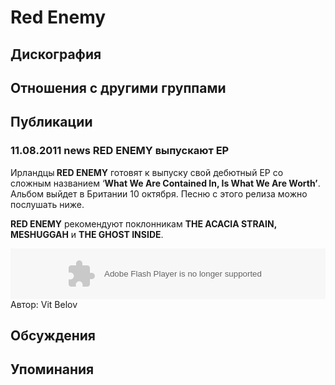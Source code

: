 # Red Enemy



## Дискография


## Отношения с другими группами


## Публикации

### 11.08.2011 news RED ENEMY выпускают EP

<P>Ирландцы<STRONG> RED ENEMY</STRONG> готовят к выпуску свой дебютный EP со сложным названием ‘<STRONG>What We Are Contained In, Is What We Are Worth’</STRONG>. Альбом выйдет в Британии 10 октября. Песню с этого релиза можно послушать ниже.</P>
<P><STRONG>RED ENEMY</STRONG> рекомендуют поклонникам <STRONG>THE ACACIA STRAIN, MESHUGGAH</STRONG>&nbsp;и&nbsp;<STRONG>THE GHOST INSIDE</STRONG>.</P>
<P>
<CENTER>
<OBJECT height=81 width="60%"><PARAM NAME="movie" VALUE="http://player.soundcloud.com/player.swf?url=http%3A%2F%2Fapi.soundcloud.com%2Ftracks%2F20830244"><PARAM NAME="allowscriptaccess" VALUE="always">
   <embed allowscriptaccess="always" height="81" src="http://player.soundcloud.com/player.swf?url=http%3A%2F%2Fapi.soundcloud.com%2Ftracks%2F20830244" type="application/x-shockwave-flash" width="100%"></embed> </OBJECT></CENTER>
Автор: Vit Belov


## Обсуждения


## Упоминания

